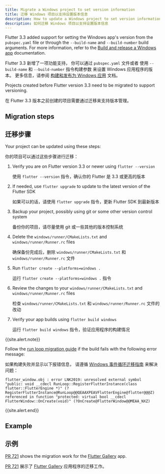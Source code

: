 ```yaml
---
title: Migrate a Windows project to set version information
title: 迁移 Windows 项目以支持设置版本信息
description: How to update a Windows project to set version information
description: 如何迁移 Windows 项目以支持设置版本信息
---
```


Flutter 3.3 added support for setting the Windows app's version from
the `pubspec.yaml` file or through the `--build-name` and `--build-number`
build arguments. For more information, refer to the
[Build and release a Windows app][] documentation.

Flutter 3.3 新增了一项功能支持，
你可以通过 `pubspec.yaml` 文件或者
使用 `--build-name` 和 `--build-number` 指令构建参数
来设置 Windows 应用程序的版本。
更多信息，请参阅 [构建和发布为 Windows 应用][Build and release a Windows app] 文档。

Projects created before Flutter version 3.3 need to be migrated
to support versioning.

在 Flutter 3.3 版本之前创建的项目需要通过迁移来支持版本管理。

## Migration steps

## 迁移步骤

Your project can be updated using these steps:

你的项目可以通过这些步骤进行迁移：

1. Verify you are on Flutter version 3.3 or newer using `flutter --version`

   使用 `flutter --version` 指令，确认你的 Flutter 是 3.3 或更高的版本

2. If needed, use `flutter upgrade` to update to the latest version of the
   Flutter SDK

   如果可以的话，请使用 `flutter upgrade` 指令，更新 Flutter SDK 到最新版本

3. Backup your project, possibly using git or some other version control system

   备份你的项目，请尽量使用 git 或一些其他的版本控制系统

4. Delete the `windows/runner/CMakeLists.txt` and `windows/runner/Runner.rc`
   files

   确保备份完成后，删除 `windows/runner/CMakeLists.txt` 和 `windows/runner/Runner.rc` 文件

5. Run `flutter create --platforms=windows .`

   运行 `flutter create --platforms=windows .` 指令

6. Review the changes to your `windows/runner/CMakeLists.txt` and
   `windows/runner/Runner.rc` files

   检查 `windows/runner/CMakeLists.txt` 和 `windows/runner/Runner.rc` 文件的改动

7. Verify your app builds using `flutter build windows`

   运行 `flutter build windows` 指令，验证应用程序的构建情况

{{site.alert.note}}

  Follow the [run loop migration guide][] if the build fails
  with the following error message:

  如果构建失败并显示以下报错信息，
  请遵循 [Windows 事件循环迁移指南][run loop migration guide] 来解决问题：

  ```
  flutter_window.obj : error LNK2019: unresolved external symbol "public: void __cdecl RunLoop::RegisterFlutterInstance(class flutter::FlutterEngine *)" (?RegisterFlutterInstance@RunLoop@@QEAAXPEAVFlutterEngine@flutter@@@Z) referenced in function "protected: virtual bool __cdecl FlutterWindow::OnCreate(void)" (?OnCreate@FlutterWindow@@MEAA_NXZ)
  ```

{{site.alert.end}}

## Example

## 示例

[PR 721][] shows the migration work for the
[Flutter Gallery][] app.

[PR 721][] 展示了 [Flutter Gallery][] 应用程序的迁移工作。

[Build and release a Windows app]: {{site.url}}/deployment/windows#updating-the-apps-version-number
[run loop migration guide]: {{site.url}}/release/breaking-changes/windows-run-loop
[PR 721]: {{site.repo.gallery}}/pull/721/files
[Flutter Gallery]: {{site.gallery}}